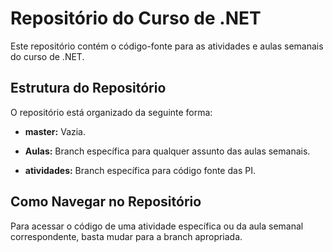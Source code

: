 # Repositório do Curso de .NET

Este repositório contém o código-fonte para as atividades e aulas semanais do curso de .NET.

## Estrutura do Repositório

O repositório está organizado da seguinte forma:

- **master:** Vazia.

- **Aulas:** Branch específica para qualquer assunto das aulas semanais.

- **atividades:** Branch específica para código fonte das PI.

## Como Navegar no Repositório

Para acessar o código de uma atividade específica ou da aula semanal correspondente, basta mudar para a branch apropriada. 

